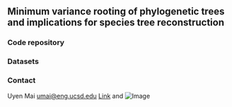 ## Minimum variance rooting of phylogenetic trees and implications for species tree reconstruction

### Code repository

### Datasets

### Contact
Uyen Mai    umai@eng.ucsd.edu
[Link](url) and ![Image](src)
